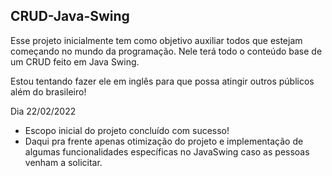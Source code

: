 ## CRUD-Java-Swing

Esse projeto inicialmente tem como objetivo auxiliar todos que estejam começando no mundo da programação. Nele terá todo o conteúdo base de um CRUD feito em Java Swing.

Estou tentando fazer ele em inglês para que possa atingir outros públicos além do brasileiro!

Dia 22/02/2022
- Escopo inicial do projeto concluído com sucesso!
- Daqui pra frente apenas otimização do projeto e implementação de algumas funcionalidades específicas no JavaSwing caso as pessoas venham a solicitar.
